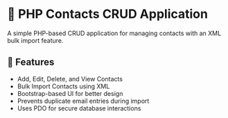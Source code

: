 # 📇 PHP Contacts CRUD Application

A simple PHP-based CRUD application for managing contacts with an XML bulk import feature.

## 🚀 Features
- Add, Edit, Delete, and View Contacts
- Bulk Import Contacts using XML
- Bootstrap-based UI for better design
- Prevents duplicate email entries during import
- Uses PDO for secure database interactions

